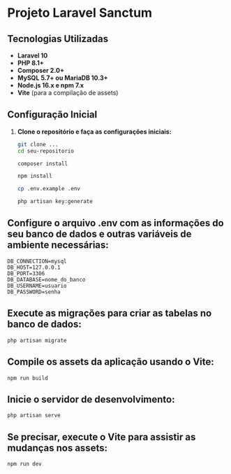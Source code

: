 # Projeto Laravel Sanctum

## Tecnologias Utilizadas

- **Laravel 10**
- **PHP 8.1+**
- **Composer 2.0+**
- **MySQL 5.7+ ou MariaDB 10.3+**
- **Node.js 16.x e npm 7.x**
- **Vite** (para a compilação de assets)

## Configuração Inicial

1. **Clone o repositório e faça as configurações iniciais:**
   ```bash
   git clone ...
   cd seu-repositorio

   composer install

   npm install

   cp .env.example .env

   php artisan key:generate

## Configure o arquivo .env com as informações do seu banco de dados e outras variáveis de ambiente necessárias:

    DB_CONNECTION=mysql
    DB_HOST=127.0.0.1
    DB_PORT=3306
    DB_DATABASE=nome_do_banco
    DB_USERNAME=usuario
    DB_PASSWORD=senha

## Execute as migrações para criar as tabelas no banco de dados:
    php artisan migrate

## Compile os assets da aplicação usando o Vite:
    npm run build

## Inicie o servidor de desenvolvimento:
    php artisan serve

## Se precisar, execute o Vite para assistir as mudanças nos assets:
    npm run dev
